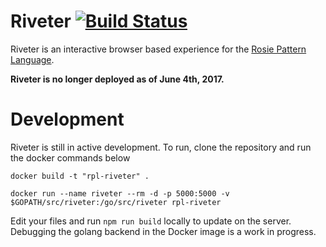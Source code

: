 # Riveter [![Build Status](https://travis-ci.org/Subzidion/riveter.svg?branch=master)](https://travis-ci.org/Subzidion/riveter)

Riveter is an interactive browser based experience for the [Rosie Pattern Language](https://github.com/jamiejennings/rosie-pattern-language).

**Riveter is no longer deployed as of June 4th, 2017.**


# Development

Riveter is still in active development. To run, clone the repository and run the docker commands below

`docker build -t "rpl-riveter" .`

`docker run --name riveter --rm -d -p 5000:5000 -v $GOPATH/src/riveter:/go/src/riveter rpl-riveter`

Edit your files and run `npm run build` locally to update on the server. Debugging the golang backend in the Docker image is a work in progress.
